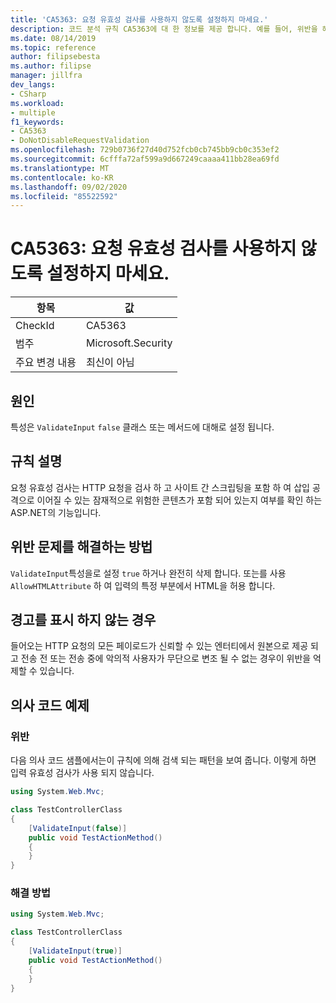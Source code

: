```yaml
---
title: 'CA5363: 요청 유효성 검사를 사용하지 않도록 설정하지 마세요.'
description: 코드 분석 규칙 CA5363에 대 한 정보를 제공 합니다. 예를 들어, 위반을 해결 하는 방법, 위반 하는 경우를 포함 합니다.
ms.date: 08/14/2019
ms.topic: reference
author: filipsebesta
ms.author: filipse
manager: jillfra
dev_langs:
- CSharp
ms.workload:
- multiple
f1_keywords:
- CA5363
- DoNotDisableRequestValidation
ms.openlocfilehash: 729b0736f27d40d752fcb0cb745bb9cb0c353ef2
ms.sourcegitcommit: 6cfffa72af599a9d667249caaaa411bb28ea69fd
ms.translationtype: MT
ms.contentlocale: ko-KR
ms.lasthandoff: 09/02/2020
ms.locfileid: "85522592"
---
```

# <a name="ca5363-do-not-disable-request-validation"></a>CA5363: 요청 유효성 검사를 사용하지 않도록 설정하지 마세요.

|항목|값|
|-|-|
|CheckId|CA5363|
|범주|Microsoft.Security|
|주요 변경 내용|최신이 아님|

## <a name="cause"></a>원인

특성은 `ValidateInput` `false` 클래스 또는 메서드에 대해로 설정 됩니다.

## <a name="rule-description"></a>규칙 설명

요청 유효성 검사는 HTTP 요청을 검사 하 고 사이트 간 스크립팅을 포함 하 여 삽입 공격으로 이어질 수 있는 잠재적으로 위험한 콘텐츠가 포함 되어 있는지 여부를 확인 하는 ASP.NET의 기능입니다.

## <a name="how-to-fix-violations"></a>위반 문제를 해결하는 방법

`ValidateInput`특성을로 설정 `true` 하거나 완전히 삭제 합니다. 또는를 사용 `AllowHTMLAttribute` 하 여 입력의 특정 부분에서 HTML을 허용 합니다.

## <a name="when-to-suppress-warnings"></a>경고를 표시 하지 않는 경우

들어오는 HTTP 요청의 모든 페이로드가 신뢰할 수 있는 엔터티에서 원본으로 제공 되 고 전송 전 또는 전송 중에 악의적 사용자가 무단으로 변조 될 수 없는 경우이 위반을 억제할 수 있습니다.

## <a name="pseudo-code-examples"></a>의사 코드 예제

### <a name="violation"></a>위반

다음 의사 코드 샘플에서는이 규칙에 의해 검색 되는 패턴을 보여 줍니다.
이렇게 하면 입력 유효성 검사가 사용 되지 않습니다.

```csharp
using System.Web.Mvc;

class TestControllerClass
{
    [ValidateInput(false)]
    public void TestActionMethod()
    {
    }
}
```

### <a name="solution"></a>해결 방법

```csharp
using System.Web.Mvc;

class TestControllerClass
{
    [ValidateInput(true)]
    public void TestActionMethod()
    {
    }
}
```
